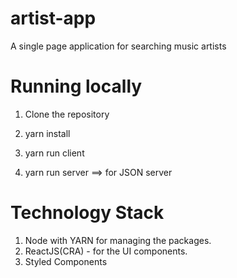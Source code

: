 # artist-app

A single page application for searching music artists

# Running locally

1. Clone the repository

2. yarn install

3. yarn run client

4. yarn run server ==> for JSON server

# Technology Stack

1. Node with YARN for managing the packages.
2. ReactJS(CRA) - for the UI components.
3. Styled Components
